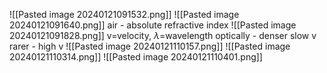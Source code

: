 ![[Pasted image 20240121091532.png]]
![[Pasted image 20240121091640.png]]
air - absolute refractive index
![[Pasted image 20240121091828.png]]
v=velocity, $\lambda=$wavelength
optically - denser slow v
rarer - high v
![[Pasted image 20240121110157.png]]
![[Pasted image 20240121110314.png]]
![[Pasted image 20240121110401.png]]
